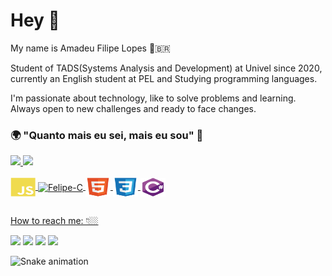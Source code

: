  <!-- 
## Olá👋
Meu nome é Amadeu Filipe Lopes 👨‍🇧🇷

estudante de TADS (Análise e Desenvolvimento de Sistemas) na Univel desde 2020, atualmente estudante de inglês na PEL e estudando linguagens de programação.

Apaixonado por tecnologia, gosto de resolver problemas e aprender. Sempre aberto a novos desafios e pronto para enfrentar as mudanças.
  --> 
  

 # Hey 👋

 My name is Amadeu Filipe Lopes 👨‍🇧🇷

 Student of TADS(Systems Analysis and Development) at Univel since 2020, currently an English student at PEL and Studying programming languages.

 I'm passionate about technology, like to solve problems and learning. Always open to new challenges and ready to face changes.
 
### 🌍 "Quanto mais eu sei, mais eu sou" 🧠
 
 <div>
  <a href="https://github.com/felipelopes12">
  <img height="180em" src="https://github-readme-stats.vercel.app/api?username=felipelopes12&show_icons=true&theme=dracula&include_all_commits=true&count_private=true"/>
  <img height="180em" src="https://github-readme-stats.vercel.app/api/top-langs/?username=felipelopes12&layout=compact&_count=16&theme=dracula"/>
<div>


<div style="display: inline_block"><br>
  <img align="center" alt="Felipe-Js" height="30" width="40" src="https://raw.githubusercontent.com/devicons/devicon/master/icons/javascript/javascript-plain.svg">
  <img align="center" alt="Felipe-C" height="30" width="40" src="https://peritoemphp.com/wp-content/uploads/2019/02/letter_c_PNG22.png">
  <img align="center" alt="Felipe-HTML" height="30" width="40" src="https://raw.githubusercontent.com/devicons/devicon/master/icons/html5/html5-original.svg">
  <img align="center" alt="Felipe-CSS" height="30" width="40" src="https://raw.githubusercontent.com/devicons/devicon/master/icons/css3/css3-original.svg">
  <img align="center" alt="Felipe-Csharp" height="30" width="40" src="https://raw.githubusercontent.com/devicons/devicon/master/icons/csharp/csharp-original.svg">
</div>
  
  ##
 
<div>  

How to reach me: 👇🏼

<a href="https:https://www.linkedin.com/in/amadeu-filipe-lopes12/" target="_blank"><img src="https://img.shields.io/badge/-LinkedIn-%230077B5?style=for-the-badge&logo=linkedin&logoColor=white" target="_blank"></a> 
  <a href="https://instagram.com/felipe_lopes11" target="_blank"><img src="https://img.shields.io/badge/-Instagram-%23E4405F?style=for-the-badge&logo=instagram&logoColor=white" target="_blank"></a>
  <a href = "mailto: filipinholopes6@gmail.com"><img src="https://img.shields.io/badge/-Gmail-%23333?style=for-the-badge&logo=gmail&logoColor=white" target="_blank"></a>
<a href="https://codepen.io/felipelopes12" target="_blank"><img src="https://img.shields.io/badge/-Codepen-black?style=for-the-badge&logo=Codepen&logoColor=white" target="_blank"></a>


  ![Snake animation](https://github.com/felipelopes12/felipelopes12/blob/output/github-contribution-grid-snake.svg)
 
</div>
